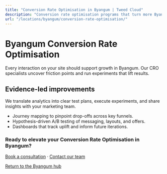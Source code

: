```yaml
---
title: "Conversion Rate Optimisation in Byangum | Tweed Cloud"
description: "Conversion rate optimisation programs that turn more Byangum visitors into customers."
url: "/locations/byangum/conversion-rate-optimisation/"
---
```


# Byangum Conversion Rate Optimisation

Every interaction on your site should support growth in Byangum. Our CRO specialists uncover friction points and run experiments that lift results.

## Evidence-led improvements

We translate analytics into clear test plans, execute experiments, and share insights with your marketing team.

- Journey mapping to pinpoint drop-offs across key funnels.
- Hypothesis-driven A/B testing of messaging, layouts, and offers.
- Dashboards that track uplift and inform future iterations.

### Ready to elevate your Conversion Rate Optimisation in Byangum?

[Book a consultation](/consultation/) · [Contact our team](/contact/)

[Return to the Byangum hub](/locations/byangum/)
